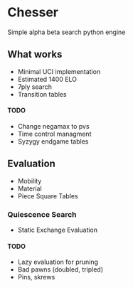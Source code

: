 # Chesser
Simple alpha beta search python engine

## What works
* Minimal UCI implementation
* Estimated 1400 ELO
* 7ply search
* Transition tables

#### TODO
* Change negamax to pvs
* Time control managment
* Syzygy endgame tables

## Evaluation
* Mobility
* Material
* Piece Square Tables

### Quiescence Search
* Static Exchange Evaluation

#### TODO
* Lazy evaluation for pruning
* Bad pawns (doubled, tripled)
* Pins, skrews
